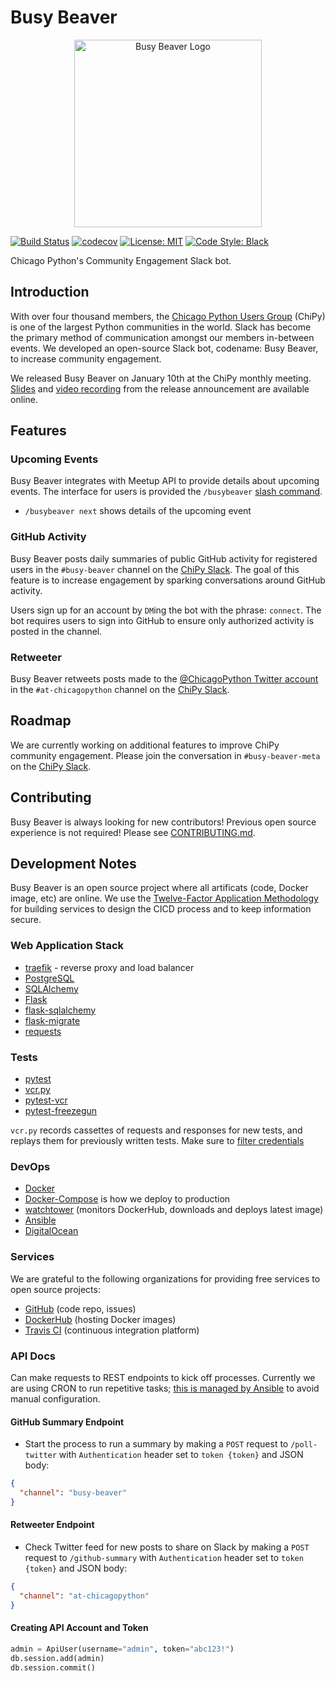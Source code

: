 # Busy Beaver

<p align="center"><img src="assets/logo.png" alt="Busy Beaver Logo" width=300 /></p>

[![Build Status](https://travis-ci.org/busy-beaver-dev/busy-beaver.svg?branch=master)](https://travis-ci.org/busy-beaver-dev/busy-beaver)
[![codecov](https://codecov.io/gh/busy-beaver-dev/busy-beaver/branch/master/graph/badge.svg)](https://codecov.io/gh/busy-beaver-dev/busy-beaver)
[![License: MIT](https://img.shields.io/badge/License-MIT-red.svg)](https://opensource.org/licenses/MIT)
[![Code Style: Black](https://img.shields.io/badge/code%20style-black-000000.svg)](https://github.com/ambv/black)

Chicago Python's Community Engagement Slack bot.

## Introduction

With over four thousand members, the [Chicago Python Users Group](https://www.chipy.org/) (ChiPy) is one of the largest Python communities in the world. Slack has become the primary method of communication amongst our members in-between events. We developed an open-source Slack bot, codename: Busy Beaver, to increase community engagement.

We released Busy Beaver on January 10th at the ChiPy monthly meeting. [Slides](http://bit.ly/busy-beaver) and [video recording](https://www.youtube.com/watch?v=7dBESR_x7Kc) from the release announcement are available online.

## Features

### Upcoming Events

Busy Beaver integrates with Meetup API to provide details about upcoming events. The interface for users is provided the `/busybeaver` [slash command](https://api.slack.com/slash-commands).

- `/busybeaver next` shows details of the upcoming event

### GitHub Activity

Busy Beaver posts daily summaries of public GitHub activity for registered users in the `#busy-beaver` channel on the [ChiPy Slack](https://chipy.slack.com/). The goal of this feature is to increase engagement by sparking conversations around GitHub activity.

Users sign up for an account by `DM`ing the bot with the phrase: `connect`. The bot requires users to sign into GitHub to ensure only authorized activity is posted in the channel.

### Retweeter

Busy Beaver retweets posts made to the [@ChicagoPython Twitter account](https://twitter.com/ChicagoPython) in the `#at-chicagopython` channel on the [ChiPy Slack](https://chipy.slack.com/).

## Roadmap

We are currently working on additional features to improve ChiPy community engagement. Please join the conversation in `#busy-beaver-meta` on the [ChiPy Slack](https://chipy.slack.com/).

## Contributing

Busy Beaver is always looking for new contributors! Previous open source experience is not required! Please see [CONTRIBUTING.md](CONTRIBUTING.md).

## Development Notes

Busy Beaver is an open source project where all artificats (code, Docker image, etc) are online. We use the [Twelve-Factor Application Methodology](https://12factor.net) for building services to design the CICD process and to keep information secure.

### Web Application Stack

- [traefik](https://traefik.io) - reverse proxy and load balancer
- [PostgreSQL](https://www.postgresql.org/)
- [SQLAlchemy](https://www.sqlalchemy.org/)
- [Flask](http://flask.pocoo.org/)
- [flask-sqlalchemy](http://flask-sqlalchemy.pocoo.org/)
- [flask-migrate](https://flask-migrate.readthedocs.io/en/latest/)
- [requests](https://github.com/requests/requests)

### Tests

- [pytest](https://github.com/pytest-dev/pytest)
- [vcr.py](https://github.com/kevin1024/vcrpy)
- [pytest-vcr](https://github.com/ktosiek/pytest-vcr)
- [pytest-freezegun](https://github.com/ktosiek/pytest-freezegun)

`vcr.py` records cassettes of requests and responses for new tests, and replays them for previously written tests. Make sure to [filter credentials](https://vcrpy.readthedocs.io/en/latest/advanced.html#filter-information-from-http-headers)

### DevOps

- [Docker](https://hub.docker.com/search/?type=edition&offering=community)
- [Docker-Compose](https://docs.docker.com/compose/) is how we deploy to production
- [watchtower](https://github.com/v2tec/watchtower) (monitors DockerHub, downloads and deploys latest image)
- [Ansible](https://www.ansible.com/)
- [DigitalOcean](https://www.digitalocean.com)

### Services

We are grateful to the following organizations for providing free services to open source projects:

- [GitHub](https://github.com) (code repo, issues)
- [DockerHub](https://hub.docker.com) (hosting Docker images)
- [Travis CI](https://travis-ci.org/) (continuous integration platform)

### API Docs

Can make requests to REST endpoints to kick off processes. Currently we are using CRON to run repetitive tasks; [this is managed by Ansible](https://github.com/alysivji/busy-beaver/blob/master/ansible/roles/cron/tasks/main.yml) to avoid manual configuration.

#### GitHub Summary Endpoint

- Start the process to run a summary by making a `POST` request to `/poll-twitter` with `Authentication` header set to `token {token}` and JSON body:

```json
{
  "channel": "busy-beaver"
}
```

#### Retweeter Endpoint

- Check Twitter feed for new posts to share on Slack by making a `POST` request to `/github-summary` with `Authentication` header set to `token {token}` and JSON body:

```json
{
  "channel": "at-chicagopython"
}
```

#### Creating API Account and Token

```python
admin = ApiUser(username="admin", token="abc123!")
db.session.add(admin)
db.session.commit()
```
